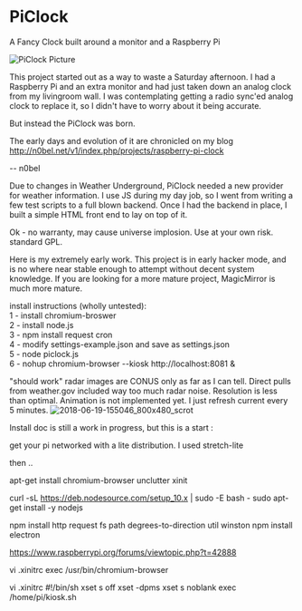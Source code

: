 # PiClock
A Fancy Clock built around a monitor and a Raspberry Pi

![PiClock Picture](https://raw.githubusercontent.com/n0bel/PiClock/master/Pictures/20150307_222711.jpg)

This project started out as a way to waste a Saturday afternoon.
I had a Raspberry Pi and an extra monitor and had just taken down an analog clock from my livingroom wall.
I was contemplating getting a radio sync'ed analog clock to replace it, so I didn't have to worry about
it being accurate.

But instead the PiClock was born.

The early days and evolution of it are chronicled on my blog http://n0bel.net/v1/index.php/projects/raspberry-pi-clock

-- n0bel

Due to changes in Weather Underground, PiClock needed a new provider for weather information.  I use JS during my day job, so I went from writing a few test scripts to a full blown backend.  Once I had the backend in place, I built a simple HTML front end to lay on top of it.

Ok - no warranty, may cause universe implosion.  Use at your own risk.  standard GPL.  

Here is my extremely early work.  This project is in early hacker mode, and is no where near stable enough to attempt without decent system knowledge.  If you are looking for a more mature project, MagicMirror is much more mature.

install instructions (wholly untested):  
1 - install chromium-broswer  
2 - install node.js  
3 - npm install request cron  
4 - modify settings-example.json and save as settings.json  
5 - node piclock.js   
6 - nohup chromium-browser --kiosk http://localhost:8081 &  

"should work"
radar images are CONUS only as far as I can tell.  Direct pulls from weather.gov included way too much radar noise.  Resolution is less than optimal.  Animation is not implemented yet.  I just refresh current every 5 minutes.
![2018-06-19-155046_800x480_scrot](https://user-images.githubusercontent.com/8691286/41620765-b491af4c-73d8-11e8-8f87-5b3ecf280aad.png)

Install doc is still a work in progress, but this is a start :

get your pi networked with a lite distribution.  I used stretch-lite

then ..

apt-get install chromium-browser unclutter xinit

curl -sL https://deb.nodesource.com/setup_10.x | sudo -E bash -
sudo apt-get install -y nodejs

npm install http request fs path degrees-to-direction util winston
npm install electron

https://www.raspberrypi.org/forums/viewtopic.php?t=42888

vi .xinitrc
exec /usr/bin/chromium-browser

vi .xinitrc
  #!/bin/sh
  xset s off
  xset -dpms
  xset s noblank
  exec /home/pi/kiosk.sh


